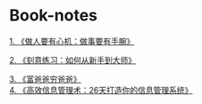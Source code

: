 # Book-notes
[1. 《做人要有心机：做事要有手腕》](https://github.com/lSereino/Book-notes/blob/main/%E3%80%8A%E5%81%9A%E4%BA%BA%E8%A6%81%E6%9C%89%E5%BF%83%E6%9C%BA%EF%BC%9A%E5%81%9A%E4%BA%8B%E8%A6%81%E6%9C%89%E6%89%8B%E8%85%95%E3%80%8B.md)    

[2. 《刻意练习：如何从新手到大师》](https://github.com/lSereino/Book-notes/blob/main/%E3%80%8A%E5%88%BB%E6%84%8F%E7%BB%83%E4%B9%A0%EF%BC%9A%E5%A6%82%E4%BD%95%E4%BB%8E%E6%96%B0%E6%89%8B%E5%88%B0%E5%A4%A7%E5%B8%88%E3%80%8B.md)    

[3. 《富爸爸穷爸爸》](https://github.com/lSereino/Book-notes/blob/main/%E3%80%8A%E5%AF%8C%E7%88%B8%E7%88%B8%E7%A9%B7%E7%88%B8%E7%88%B8%E3%80%8B.md)   
[4. 《高效信息管理术：26天打造你的信息管理系统》](https://github.com/lSereino/Book-notes/blob/main/%E9%AB%98%E6%95%88%E4%BF%A1%E6%81%AF%E7%AE%A1%E7%90%86%E6%9C%AF%EF%BC%9A26%E5%A4%A9%E6%89%93%E9%80%A0%E4%BD%A0%E7%9A%84%E4%BF%A1%E6%81%AF%E7%AE%A1%E7%90%86%E7%B3%BB%E7%BB%9F.md)
